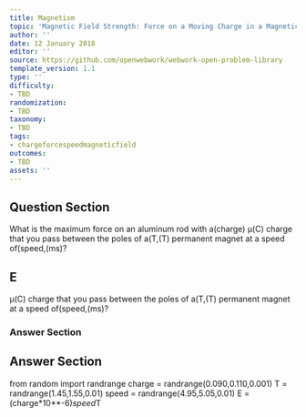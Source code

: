 ```yaml
---
title: Magnetism
topic: 'Magnetic Field Strength: Force on a Moving Charge in a Magnetic Field'
author: ''
date: 12 January 2018
editor: ''
source: https://github.com/openwebwork/webwork-open-problem-library
template_version: 1.1
type: ''
difficulty:
- TBD
randomization:
- TBD
taxonomy:
- TBD
tags:
- chargeforcespeedmagneticfield
outcomes:
- TBD
assets: ''
---
```


## Question Section 

What is the maximum force on an aluminum rod with a(charge) μ(C) charge that you pass between the poles of a(T,(T) permanent magnet at a speed of(speed,(ms)?

## E
μ(C) charge that you pass between the poles of a(T,(T) permanent magnet at a speed of(speed,(ms)?
### Answer Section


## Answer Section

from random import randrange
charge = randrange(0.090,0.110,0.001)
T = randrange(1.45,1.55,0.01)
speed = randrange(4.95,5.05,0.01)
E = (charge*10**-6)*speed*T